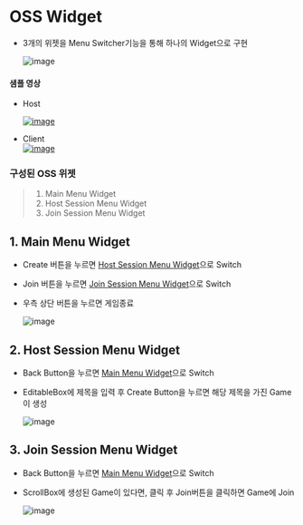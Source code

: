 # OSS Widget
- 3개의 위젯을 Menu Switcher기능을 통해 하나의 Widget으로 구현


  ![image](https://github.com/HanYooTae/Unreal-Game-Project1/assets/41534351/fb50c00b-f11f-4d85-983b-5b32d0af4797)


#### 샘플 영상
- Host
    
  [![image](https://github.com/HanYooTae/Unreal-Game-Project1/assets/123162344/cad827f9-9d86-455c-9b64-aea328ec0791)](https://youtu.be/e1t1-gyMnAc)
  
- Client  
  [![image](https://github.com/HanYooTae/Unreal-Game-Project1/assets/123162344/239874c7-7a7f-49e3-a461-ede4e51325cf)](https://youtu.be/F0uGI3IhnkI)


### 구성된 OSS 위젯
 >   1. Main Menu Widget
 >   2. Host Session Menu Widget
 >   3. Join Session Menu Widget


## 1. Main Menu Widget
- Create 버튼을 누르면 [Host Session Menu Widget](https://github.com/HanYooTae/Unreal-Game-Project1/blob/main/%ED%94%84%EB%A1%9C%EC%A0%9D%ED%8A%B8%20%EA%B0%9C%EC%9A%94/OnlineSubSystem/OnlineSubSystem_Widget.md#2-hostcreate-session-menu-widget)으로 Switch
- Join 버튼을 누르면 [Join Session Menu Widget](https://github.com/HanYooTae/Unreal-Game-Project1/blob/main/%ED%94%84%EB%A1%9C%EC%A0%9D%ED%8A%B8%20%EA%B0%9C%EC%9A%94/OnlineSubSystem/OnlineSubSystem_Widget.md#3-join-session-menu-widget)으로 Switch
- 우측 상단 버튼을 누르면 게임종료

  ![image](https://github.com/HanYooTae/Unreal-Game-Project1/assets/41534351/8e16ca14-f650-45e4-8123-0c64a1c88a06)

## 2. Host Session Menu Widget
- Back Button을 누르면 [Main Menu Widget](https://github.com/HanYooTae/Unreal-Game-Project1/blob/main/%ED%94%84%EB%A1%9C%EC%A0%9D%ED%8A%B8%20%EA%B0%9C%EC%9A%94/OnlineSubSystem/OnlineSubSystem_Widget.md#1-main-menu-widget)으로 Switch
- EditableBox에 제목을 입력 후 Create Button을 누르면 해당 제목을 가진 Game이 생성

  ![image](https://github.com/HanYooTae/Unreal-Game-Project1/assets/41534351/cbc5f295-d4a3-42d7-9f66-017caa162631)

## 3. Join Session Menu Widget
- Back Button을 누르면 [Main Menu Widget](https://github.com/HanYooTae/Unreal-Game-Project1/blob/main/%ED%94%84%EB%A1%9C%EC%A0%9D%ED%8A%B8%20%EA%B0%9C%EC%9A%94/OnlineSubSystem/OnlineSubSystem_Widget.md#1-main-menu-widget)으로 Switch
- ScrollBox에 생성된 Game이 있다면, 클릭 후 Join버튼을 클릭하면 Game에 Join

  ![image](https://github.com/HanYooTae/Unreal-Game-Project1/assets/41534351/e93ca5f1-741e-43f9-a7f6-3830f578e2ac)
